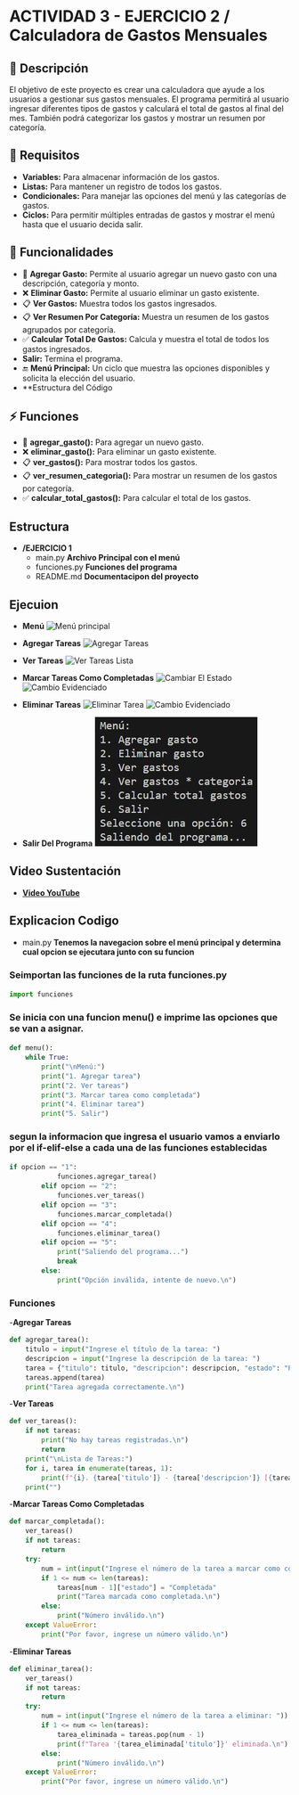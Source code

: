 # ACTIVIDAD 3 - EJERCICIO 2 / Calculadora de Gastos Mensuales

## 📏 Descripción
El objetivo de este proyecto es crear una calculadora que ayude a los usuarios a gestionar sus gastos mensuales. El programa permitirá al usuario ingresar diferentes tipos de gastos y calculará el total de gastos al final del mes. También podrá categorizar los gastos y mostrar un resumen por categoría.

## 📌 Requisitos
- **Variables:** Para almacenar información de los gastos.
- **Listas:** Para mantener un registro de todos los gastos.
- **Condicionales:** Para manejar las opciones del menú y las categorías de gastos.
- **Ciclos:** Para permitir múltiples entradas de gastos y mostrar el menú hasta que el usuario decida salir.

## 🚀 Funcionalidades
- 📝 **Agregar Gasto:** Permite al usuario agregar un nuevo gasto con una descripción, categoría y monto.
- ❌ **Eliminar Gasto:** Permite al usuario eliminar un gasto existente.
- 📋 **Ver Gastos:** Muestra todos los gastos ingresados.
- 📋 **Ver Resumen Por Categoría:** Muestra un resumen de los gastos agrupados por categoría.
- ✅ **Calcular Total De Gastos:** Calcula y muestra el total de todos los gastos ingresados.
- **Salir:** Termina el programa.
- 🔚 **Menú Principal:** Un ciclo que muestra las opciones disponibles y solicita la elección del usuario.
- **Estructura del Código

## ⚡ Funciones
- 📝 **agregar_gasto():** Para agregar un nuevo gasto.
- ❌ **eliminar_gasto():** Para eliminar un gasto existente.
- 📋 **ver_gastos():** Para mostrar todos los gastos.
- 📋 **ver_resumen_categoria():** Para mostrar un resumen de los gastos por categoría.
- ✅ **calcular_total_gastos():** Para calcular el total de los gastos.

## Estructura
- **/EJERCICIO 1**
    - main.py **Archivo Principal con el menú**
    - funciones.py **Funciones del programa** 
    - README.md **Documentacipon del proyecto**

## Ejecuion
- **Menú**
![Menú principal](Resources/Images_Readme/Menú.JPG)

- **Agregar Tareas**
![Agregar Tareas](Resources/Images_Readme/Agregar_Tareas.JPG)

- **Ver Tareas**
![Ver Tareas Lista](Resources/Images_Readme/Ver_Tareas.JPG)

- **Marcar Tareas Como Completadas**
![Cambiar El Estado](Resources/Images_Readme/Tareas_Completadas_1.JPG)
![Cambio Evidenciado](Resources/Images_Readme/Tareas_Completadas_2.JPG)

- **Eliminar Tareas**
![Eliminar Tarea](Resources/Images_Readme/Eliminar_Tareas_1.JPG)
![Cambio Evidenciado](Resources/Images_Readme/Eliminar_Tareas_2.JPG)

- **Salir Del Programa**
![Salir Del Programa](Resources/Images_Readme/Salir.JPG)

## Video Sustentación
- **[Video YouTube](https://youtu.be/3zfOrpf30SY)**

## Explicacion Codigo

- main.py **Tenemos la navegacion sobre el menú principal y determina cual opcion se ejecutara junto con su funcion**

### Seimportan las funciones de la ruta funciones.py
```python
import funciones
```

### Se inicia con una funcion menu() e imprime las opciones que se van a asignar.
```python
def menu():
    while True:
        print("\nMenú:")
        print("1. Agregar tarea")
        print("2. Ver tareas")
        print("3. Marcar tarea como completada")
        print("4. Eliminar tarea")
        print("5. Salir")
```

### segun la informacion que ingresa el usuario vamos a enviarlo por el if-elif-else a cada una de las funciones establecidas
```python
if opcion == "1":
            funciones.agregar_tarea()
        elif opcion == "2":
            funciones.ver_tareas()
        elif opcion == "3":
            funciones.marcar_completada()
        elif opcion == "4":
            funciones.eliminar_tarea()
        elif opcion == "5":
            print("Saliendo del programa...")
            break
        else:
            print("Opción inválida, intente de nuevo.\n")
```

### Funciones
-**Agregar Tareas**
```python
def agregar_tarea():
    titulo = input("Ingrese el título de la tarea: ")
    descripcion = input("Ingrese la descripción de la tarea: ")
    tarea = {"titulo": titulo, "descripcion": descripcion, "estado": "Pendiente"}
    tareas.append(tarea)
    print("Tarea agregada correctamente.\n")
```

-**Ver Tareas**
```python
def ver_tareas():
    if not tareas:
        print("No hay tareas registradas.\n")
        return
    print("\nLista de Tareas:")
    for i, tarea in enumerate(tareas, 1):
        print(f"{i}. {tarea['titulo']} - {tarea['descripcion']} [{tarea['estado']}]")
    print("")
```

-**Marcar Tareas Como Completadas**
```python
def marcar_completada():
    ver_tareas()
    if not tareas:
        return
    try:
        num = int(input("Ingrese el número de la tarea a marcar como completada: "))
        if 1 <= num <= len(tareas):
            tareas[num - 1]["estado"] = "Completada"
            print("Tarea marcada como completada.\n")
        else:
            print("Número inválido.\n")
    except ValueError:
        print("Por favor, ingrese un número válido.\n")
```

-**Eliminar Tareas**
```python
def eliminar_tarea():
    ver_tareas()
    if not tareas:
        return
    try:
        num = int(input("Ingrese el número de la tarea a eliminar: "))
        if 1 <= num <= len(tareas):
            tarea_eliminada = tareas.pop(num - 1)
            print(f"Tarea '{tarea_eliminada['titulo']}' eliminada.\n")
        else:
            print("Número inválido.\n")
    except ValueError:
        print("Por favor, ingrese un número válido.\n")
```